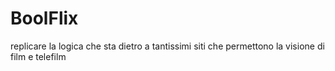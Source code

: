 # BoolFlix

replicare la logica che sta dietro a tantissimi siti che permettono la visione di film e telefilm
